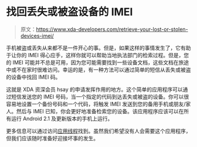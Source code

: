 # 找回丢失或被盗设备的 IMEI

> 原文：<https://www.xda-developers.com/retrieve-your-lost-or-stolen-devices-imei/>

手机被盗或丢失从来都不是一件开心的事。但是，如果这样的事情发生了，它有助于让你的 IMEI 得心应手，这样你就可以帮助当地执法部门的检索过程。但是，您的 IMEI 可能并不总是可用，因为您可能需要找到一些设备文档，这些文档在旅途中或不在家时很难访问。幸运的是，有一种方法可以通过简单的短信从丢失或被盗的设备中找回 IMEI 码。

这就是 XDA 资深会员 hsay 的申请发挥作用的地方。这个简单的应用程序可以通过短信发送您的 IMEI 号码，当一个指定的代码到达丢失或被盗的设备。你可以很容易地设置一个备份号码和一个代码，将触发 IMEI 发送到您的备用手机或朋友/家人。然后与 IMEI 已知，你会更好地准备检索您的设备。该应用程序应该可以在所有运行 Android 2.1 及更新版本的手机上运行。

更多信息可以通过访问[应用线程](http://forum.xda-developers.com/showthread.php?t=2701368)找到。虽然我们希望没有人会需要这个应用程序，但我们应该随时准备好迎接坏事的发生。